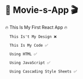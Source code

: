  # 🍿 Movie-s-App 🎬
 🔥 This Is My First React App 🔥 

      This Is't My Design ❌

      This Is My Code ✅
      
      Using HTML ✅
      
      Using JavaScript ✅

      Using Cascading Style Sheets ✅
